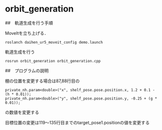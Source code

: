 # orbit_generation
##　軌道生成を行う手順

MoveItを立ち上げる．
```
roslanch daihen_ur5_moveit_config demo.launch
```
軌道生成を行う
```
rosrun orbit_generation orbit_generation.cpp
```
##　プログラムの説明

棚の位置を変更する場合は87,88行目の
```
private_nh.param<double>("x", shelf_pose.pose.position.x, 1.2 + 0.1 - (h * 0.01));
private_nh.param<double>("y", shelf_pose.pose.position.y, -0.25 + (g * 0.01));
```
の数値を変更する

目標位置の変更は119〜135行目までのtarget_pose1.positionの値を変更する
